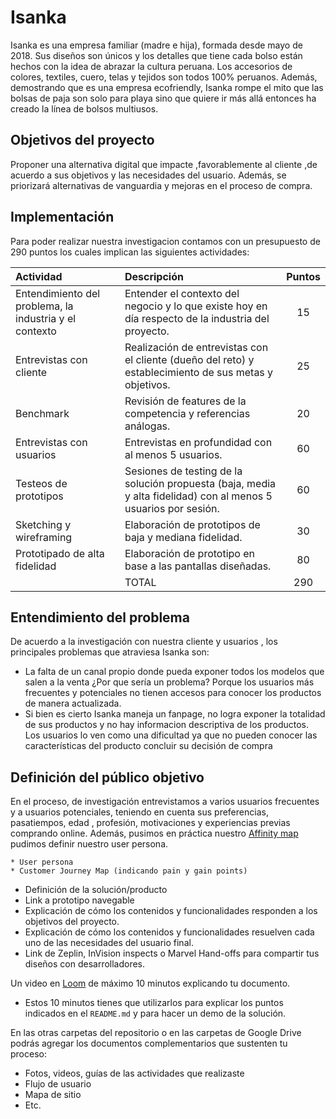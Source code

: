 # Isanka

Isanka es una empresa familiar (madre e hija), formada desde mayo de 2018. Sus diseños son únicos y los detalles que tiene cada bolso están hechos con la idea de abrazar la cultura peruana. Los accesorios de colores, textiles, cuero, telas y tejidos son todos 100% peruanos. Además, demostrando que es una empresa ecofriendly, Isanka rompe el mito que las bolsas de paja son solo para playa sino que quiere ir más allá entonces ha creado la línea de bolsos multiusos.


## Objetivos del proyecto

Proponer una alternativa digital que impacte ,favorablemente al cliente ,de acuerdo a sus objetivos y las necesidades del usuario. Además, se priorizará alternativas de vanguardia y mejoras en el proceso de compra.

## Implementación

Para poder realizar nuestra investigacion contamos con un presupuesto de 290 puntos los cuales implican las siguientes actividades:

|Actividad|Descripción|Puntos|
|:----|:---|:---:|
|Entendimiento del problema, la industria y el contexto| Entender el contexto del negocio y lo que existe hoy en día respecto de la industria del proyecto. | 15 |
|Entrevistas con cliente|Realización de entrevistas con el cliente (dueño del reto) y establecimiento de sus metas y objetivos.|25|
|Benchmark| Revisión de features de la competencia y referencias análogas. | 20 |
|Entrevistas con usuarios| Entrevistas en profundidad con al menos 5 usuarios. | 60 |
|Testeos de prototipos| Sesiones de testing de la solución propuesta (baja, media y alta fidelidad) con al menos 5 usuarios por sesión. | 60 |
|Sketching y wireframing| Elaboración de prototipos de baja y mediana fidelidad. | 30 |
|Prototipado de alta fidelidad| Elaboración de prototipo en base a las pantallas diseñadas. | 80 |
|     | TOTAL | 290 |


## Entendimiento del problema

De acuerdo a la investigación con nuestra cliente y usuarios , los principales problemas que atraviesa Isanka son:
* La falta de un canal propio donde pueda exponer todos los modelos que salen a la venta ¿Por que sería un problema? Porque los usuarios más frecuentes y potenciales no tienen accesos para conocer los productos de manera actualizada.
* Si bien es cierto Isanka maneja un fanpage, no logra exponer la totalidad de sus productos y no hay informacion descriptiva de los productos. Los usuarios lo ven como una dificultad ya que no pueden conocer las características del producto  concluir su decisión de compra


## Definición del público objetivo  

En el proceso, de investigación entrevistamos a varios usuarios frecuentes y a usuarios potenciales, teniendo en cuenta sus preferencias, pasatiempos, edad , profesión, motivaciones y experiencias previas comprando online. Además, pusimos en práctica nuestro [Affinity map](https://realtimeboard.com/app/board/o9J_kyTuyRA=/) pudimos definir nuestro user persona.




    * User persona
    * Customer Journey Map (indicando pain y gain points)
* Definición de la solución/producto
* Link a prototipo navegable
* Explicación de cómo los contenidos y funcionalidades responden a los objetivos
  del proyecto.
* Explicación de cómo los contenidos y funcionalidades resuelven cada uno de las
  necesidades del usuario final.
* Link de Zeplin, InVision inspects o Marvel Hand-offs para compartir tus
  diseños con desarrolladores.

Un video en [Loom](https://www.useloom.com/) de máximo 10 minutos explicando tu documento.
* Estos 10 minutos tienes que utilizarlos para explicar los puntos indicados en
  el `README.md` y para hacer un demo de la solución.

En las otras carpetas del repositorio o en las carpetas de Google Drive podrás
agregar los documentos complementarios que sustenten tu proceso:

* Fotos, videos, guías de las actividades que realizaste
* Flujo de usuario
* Mapa de sitio
* Etc.







